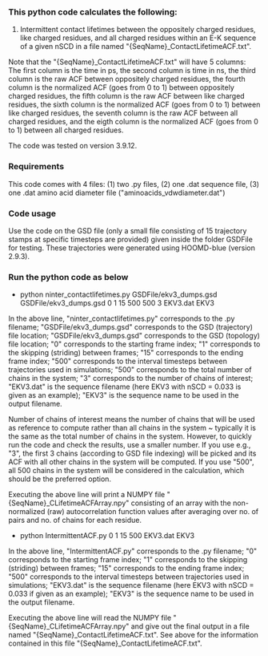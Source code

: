 ### This python code calculates the following:

1) Intermittent contact lifetimes between the oppositely charged residues, like charged residues, and all charged residues within an E-K sequence of a given nSCD in a file named "{SeqName}_ContactLifetimeACF.txt".

Note that the "{SeqName}_ContactLifetimeACF.txt" will have 5 columns: The first column is the time in ps, the second column is time in ns, the third column is the raw ACF between oppositely charged residues, the fourth column is the normalized ACF (goes from 0 to 1) between oppositely charged residues, the fifth column is the raw ACF between like charged residues, the sixth column is the normalized ACF (goes from 0 to 1) between like charged residues, the seventh column is the raw ACF between all charged residues, and the eigth column is the normalized ACF (goes from 0 to 1) between all charged residues.

The code was tested on version 3.9.12.

### Requirements

This code comes with 4 files: (1) two .py files, (2) one .dat sequence file, (3) one .dat amino acid diameter file ("aminoacids_vdwdiameter.dat")

### Code usage

Use the code on the GSD file (only a small file consisting of 15 trajectory stamps at specific timesteps are provided) given inside the folder GSDFile for testing.  These trajectories were generated using HOOMD-blue (version 2.9.3).

### Run the python code as below

* python ninter_contactlifetimes.py GSDFile/ekv3_dumps.gsd GSDFile/ekv3_dumps.gsd 0 1 15 500 500 3 EKV3.dat EKV3

In the above line, "ninter_contactlifetimes.py" corresponds to the .py filename; "GSDFile/ekv3_dumps.gsd" corresponds to the GSD (trajectory) file location; "GSDFile/ekv3_dumps.gsd" corresponds to the GSD (topology) file location; "0" corresponds to the starting frame index; "1" corresponds to the skipping (striding) between frames; "15" corresponds to the ending frame index; "500" corresponds to the interval timesteps between trajectories used in simulations; "500" corresponds to the total number of chains in the system; "3" corresponds to the number of chains of interest; "EKV3.dat" is the sequence filename (here EKV3 with nSCD = 0.033 is given as an example); "EKV3" is the sequence name to be used in the output filename.  

Number of chains of interest means the number of chains that will be used as reference to compute rather than all chains in the system ~ typically it is the same as the total number of chains in the system.  However, to quickly run the code and check the results, use a smaller number.  If you use e.g., "3", the first 3 chains (according to GSD file indexing) will be picked and its ACF with all other chains in the system will be computed. If you use "500", all 500 chains in the system will be considered in the calculation, which should be the preferred option.

Executing the above line will print a NUMPY file "{SeqName}_CLifetimeACFArray.npy" consisting of an array with the non-normalized (raw) autocorrelation function values after averaging over no. of pairs and no. of chains for each residue.
 
* python IntermittentACF.py 0 1 15 500 EKV3.dat EKV3

In the above line, "IntermittentACF.py" corresponds to the .py filename; "0" corresponds to the starting frame index; "1" corresponds to the skipping (striding) between frames; "15" corresponds to the ending frame index; "500" corresponds to the interval timesteps between trajectories used in simulations; "EKV3.dat" is the sequence filename (here EKV3 with nSCD = 0.033 if given as an example); "EKV3" is the sequence name to be used in the output filename. 

Executing the above line will read the NUMPY file "{SeqName}_CLifetimeACFArray.npy" and give out the final output in a file named "{SeqName}_ContactLifetimeACF.txt".  See above for the information contained in this file "{SeqName}_ContactLifetimeACF.txt".
